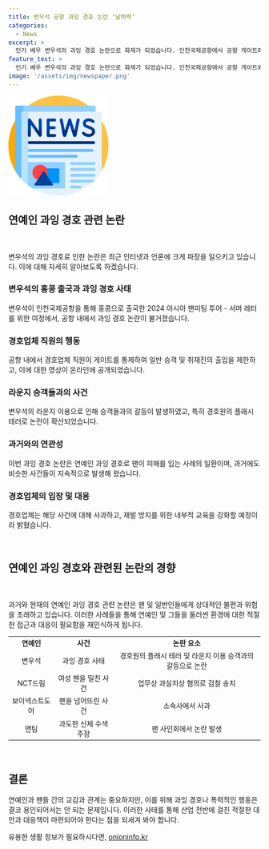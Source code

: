 ```yaml
---
title: 변우석 공항 과잉 경호 논란 ‘날벼락’
categories:
  - News
excerpt: >
  인기 배우 변우석의 과잉 경호 논란으로 화제가 되었습니다. 인천국제공항에서 공항 게이트와 라운지를 통제하며 팬과 취재진의 접근을 허용하지 않았고, 플래시를 터치는 등의 과도한 행동으로 논란이 불거졌습니다. 이에 대해 경호업체는 사과하고, 안전사고 우려로부터 팬을 보호하기 위한 교육을 강화할 예정이라고 밝혔습니다. 연예인 과잉 경호로 인한 팬의 상해 사례는 과거에도 있었으며, 해당 사건들이 다시 발생하지 않도록 주의가 필요합니다.
feature_text: >
  인기 배우 변우석의 과잉 경호 논란으로 화제가 되었습니다. 인천국제공항에서 공항 게이트와 라운지를 통제하며 팬과 취재진의 접근을 허용하지 않았고, 플래시를 터치는 등의 과도한 행동으로 논란이 불거졌습니다. 이에 대해 경호업체는 사과하고, 안전사고 우려로부터 팬을 보호하기 위한 교육을 강화할 예정이라고 밝혔습니다. 연예인 과잉 경호로 인한 팬의 상해 사례는 과거에도 있었으며, 해당 사건들이 다시 발생하지 않도록 주의가 필요합니다.
image: '/assets/img/newspaper.png'
---
```


<p><img src="/assets/img/newspaper.png" alt="kimp 속보" /></p>

<h2 data-ke-size="size26">연예인 과잉 경호 관련 논란</h2>

<p data-ke-size="size16">&nbsp;</p>

<p>변우석의 과잉 경호로 인한 논란은 최근 인터넷과 언론에 크게 파장을 일으키고 있습니다. 이에 대해 자세히 알아보도록 하겠습니다.</p>

<h3 data-ke-size="size24">변우석의 홍콩 출국과 과잉 경호 사태</h3>

<p data-ke-size="size16">변우석이 인천국제공항을 통해 홍콩으로 출국한 2024 아시아 팬미팅 투어 - 서머 레터를 위한 여정에서, 공항 내에서 과잉 경호 논란이 불거졌습니다.</p>

<h3 data-ke-size="size24">경호업체 직원의 행동</h3>

<p data-ke-size="size16">공항 내에서 경호업체 직원이 게이트를 통제하여 일반 승객 및 취재진의 출입을 제한하고, 이에 대한 영상이 온라인에 공개되었습니다.</p>

<h3 data-ke-size="size24">라운지 승객들과의 사건</h3>

<p data-ke-size="size16">변우석의 라운지 이용으로 인해 승객들과의 갈등이 발생하였고, 특히 경호원의 플래시 테러로 논란이 확산되었습니다.</p>

<h3 data-ke-size="size24">과거와의 연관성</h3>

<p data-ke-size="size16">이번 과잉 경호 논란은 연예인 과잉 경호로 팬이 피해를 입는 사례의 일환이며, 과거에도 비슷한 사건들이 지속적으로 발생해 왔습니다.</p>

<h3 data-ke-size="size24">경호업체의 입장 및 대응</h3>

<p data-ke-size="size16">경호업체는 해당 사건에 대해 사과하고, 재발 방지를 위한 내부적 교육을 강화할 예정이라 밝혔습니다.</p>

<p data-ke-size="size16">&nbsp;</p>

<h2 data-ke-size="size26">연예인 과잉 경호와 관련된 논란의 경향</h2>

<p data-ke-size="size16">&nbsp;</p>

<p>과거와 현재의 연예인 과잉 경호 관련 논란은 팬 및 일반인들에게 상대적인 불편과 위험을 초래하고 있습니다. 이러한 사례들을 통해 연예인 및 그들을 둘러싼 환경에 대한 적절한 접근과 대응이 필요함을 재인식하게 됩니다.</p>

<table>
    <tbody>
        <tr>
            <td style="text-align: center; height: 17px;"><b>연예인</b></td>
            <td style="text-align: center; height: 17px;"><b>사건</b></td>
            <td style="text-align: center; height: 17px;"><b>논란 요소</b></td>
        </tr>
        <tr>
            <td style="text-align: center; height: 17px;">변우석</td>
            <td style="text-align: center; height: 17px;">과잉 경호 사태</td>
            <td style="text-align: center; height: 17px;">경호원의 플래시 테러 및 라운지 이용 승객과의 갈등으로 논란</td>
        </tr>
        <tr>
            <td style="text-align: center; height: 17px;">NCT드림</td>
            <td style="text-align: center; height: 17px;">여성 팬을 밀친 사건</td>
            <td style="text-align: center; height: 17px;">업무상 과실치상 혐의로 검찰 송치</td>
        </tr>
        <tr>
            <td style="text-align: center; height: 17px;">보이넥스트도어</td>
            <td style="text-align: center; height: 17px;">팬을 넘어뜨린 사건</td>
            <td style="text-align: center; height: 17px;">소속사에서 사과</td>
        </tr>
        <tr>
            <td style="text-align: center; height: 17px;">앤팀</td>
            <td style="text-align: center; height: 17px;">과도한 신체 수색 주장</td>
            <td style="text-align: center; height: 17px;">팬 사인회에서 논란 발생</td>
        </tr>
    </tbody>
</table>

<p data-ke-size="size16">&nbsp;</p>

<h2 data-ke-size="size26">결론</h2>

<p data-ke-size="size16">연예인과 팬들 간의 교감과 관계는 중요하지만, 이를 위해 과잉 경호나 폭력적인 행동은 결코 용인되어서는 안 되는 문제입니다. 이러한 사태를 통해 산업 전반에 걸친 적절한 대안과 대응책이 마련되어야 한다는 점을 되새겨 봐야 합니다.</p>
유용한 생활 정보가 필요하시다면, <a href="https://onioninfo.kr" rel="dofollow">onioninfo.kr</a>


